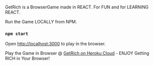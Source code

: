 GetRich is a BrowserGame made in REACT.
For FUN and for LEARNING REACT.

Run the Game LOCALLY from NPM.

### `npm start`

Open [http://localhost:3000](http://localhost:3000) to play in the browser.

Play the Game in Browser @ [GetRich on Heroku Cloud](https://riches.herokuapp.com) - ENJOY Getting RICH in Your Browser!
